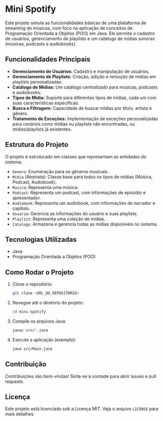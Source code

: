 # Mini Spotify

Este projeto simula as funcionalidades básicas de uma plataforma de streaming de músicas, com foco na aplicação de conceitos de Programação Orientada a Objetos (POO) em Java. Ele permite o cadastro de usuários, gerenciamento de playlists e um catálogo de mídias sonoras (músicas, podcasts e audiobooks).

## Funcionalidades Principais

- **Gerenciamento de Usuários:** Cadastro e manipulação de usuários.
- **Gerenciamento de Playlists:** Criação, adição e remoção de mídias em playlists personalizadas.
- **Catálogo de Mídias:** Um catálogo centralizado para músicas, podcasts e audiobooks.
- **Tipos de Mídia:** Suporte para diferentes tipos de mídias, cada um com suas características específicas.
- **Busca e Filtragem:** Capacidade de buscar mídias por título, artista e gênero.
- **Tratamento de Exceções:** Implementação de exceções personalizadas para cenários como mídias ou playlists não encontradas, ou mídias/playlists já existentes.

## Estrutura do Projeto

O projeto é estruturado em classes que representam as entidades do sistema:

- `Genero`: Enumeração para os gêneros musicais.
- `Midia` (Abstrata): Classe base para todos os tipos de mídias (Música, Podcast, Audiobook).
- `Musica`: Representa uma música.
- `Podcast`: Representa um podcast, com informações de episódio e apresentador.
- `Audiobook`: Representa um audiobook, com informações de narrador e capítulo.
- `Usuario`: Gerencia as informações do usuário e suas playlists.
- `Playlist`: Representa uma coleção de mídias.
- `Catalogo`: Armazena e gerencia todas as mídias disponíveis no sistema.

## Tecnologias Utilizadas

- Java
- Programação Orientada a Objetos (POO)

## Como Rodar o Projeto

1. Clone o repositório:
   ```bash
   git clone <URL_DO_REPOSITORIO>
   ```
2. Navegue até o diretório do projeto:
   ```bash
   cd mini-spotify
   ```
3. Compile os arquivos Java:
   ```bash
   javac src/*.java
   ```
4. Execute a aplicação (exemplo):
   ```bash
   java src/Main.java
   ```

## Contribuição

Contribuições são bem-vindas! Sinta-se à vontade para abrir issues e pull requests.

## Licença

Este projeto está licenciado sob a Licença MIT. Veja o arquivo `LICENSE` para mais detalhes.
